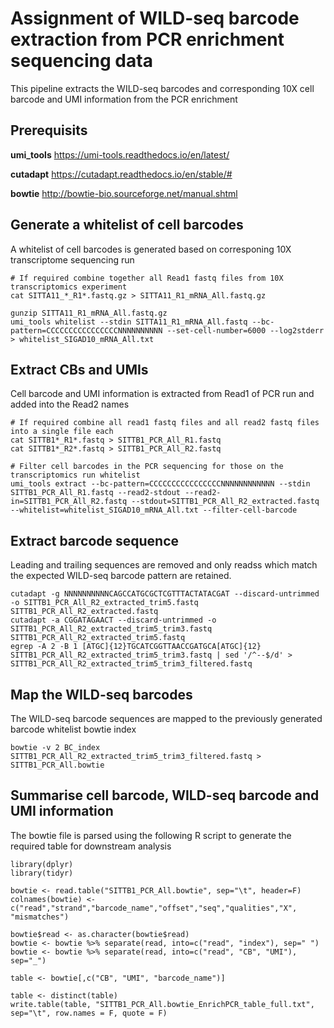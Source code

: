 # Assignment of WILD-seq barcode extraction from PCR enrichment sequencing data
This pipeline extracts the WILD-seq barcodes and corresponding 10X cell barcode and UMI information from the PCR enrichment

## Prerequisits

**umi_tools** https://umi-tools.readthedocs.io/en/latest/

**cutadapt** https://cutadapt.readthedocs.io/en/stable/#

**bowtie** http://bowtie-bio.sourceforge.net/manual.shtml

## Generate a whitelist of cell barcodes 
A whitelist of cell barcodes is generated based on corresponing 10X transcriptome sequencing run
```
# If required combine together all Read1 fastq files from 10X transcriptomics experiment
cat SITTA11_*_R1*.fastq.gz > SITTA11_R1_mRNA_All.fastq.gz

gunzip SITTA11_R1_mRNA_All.fastq.gz
umi_tools whitelist --stdin SITTA11_R1_mRNA_All.fastq --bc-pattern=CCCCCCCCCCCCCCCCNNNNNNNNNN --set-cell-number=6000 --log2stderr > whitelist_SIGAD10_mRNA_All.txt
```

## Extract CBs and UMIs 
Cell barcode and UMI information is extracted from Read1 of PCR run and added into the Read2 names
```
# If required combine all read1 fastq files and all read2 fastq files into a single file each
cat SITTB1*_R1*.fastq > SITTB1_PCR_All_R1.fastq
cat SITTB1*_R2*.fastq > SITTB1_PCR_All_R2.fastq

# Filter cell barcodes in the PCR sequencing for those on the transcriptomics run whitelist
umi_tools extract --bc-pattern=CCCCCCCCCCCCCCCCNNNNNNNNNNNN --stdin SITTB1_PCR_All_R1.fastq --read2-stdout --read2-in=SITTB1_PCR_All_R2.fastq --stdout=SITTB1_PCR_All_R2_extracted.fastq --whitelist=whitelist_SIGAD10_mRNA_All.txt --filter-cell-barcode
```

## Extract barcode sequence 
Leading and trailing sequences are removed and only readss which match the expected WILD-seq barcode pattern are retained.
```
cutadapt -g NNNNNNNNNNCAGCCATGCGCTCGTTTACTATACGAT --discard-untrimmed -o SITTB1_PCR_All_R2_extracted_trim5.fastq SITTB1_PCR_All_R2_extracted.fastq
cutadapt -a CGGATAGAACT --discard-untrimmed -o SITTB1_PCR_All_R2_extracted_trim5_trim3.fastq SITTB1_PCR_All_R2_extracted_trim5.fastq
egrep -A 2 -B 1 [ATGC]{12}TGCATCGGTTAACCGATGCA[ATGC]{12} SITTB1_PCR_All_R2_extracted_trim5_trim3.fastq | sed '/^--$/d' > SITTB1_PCR_All_R2_extracted_trim5_trim3_filtered.fastq
```

## Map the WILD-seq barcodes
The WILD-seq barcode sequences are mapped to the previously generated barcode whitelist bowtie index
```
bowtie -v 2 BC_index SITTB1_PCR_All_R2_extracted_trim5_trim3_filtered.fastq > SITTB1_PCR_All.bowtie
```

## Summarise cell barcode, WILD-seq barcode and UMI information
The bowtie file is parsed using the following R script to generate the required table for downstream analysis
```
library(dplyr)
library(tidyr)

bowtie <- read.table("SITTB1_PCR_All.bowtie", sep="\t", header=F)
colnames(bowtie) <- c("read","strand","barcode_name","offset","seq","qualities","X", "mismatches")

bowtie$read <- as.character(bowtie$read)
bowtie <- bowtie %>% separate(read, into=c("read", "index"), sep=" ")
bowtie <- bowtie %>% separate(read, into=c("read", "CB", "UMI"), sep="_")

table <- bowtie[,c("CB", "UMI", "barcode_name")]

table <- distinct(table)
write.table(table, "SITTB1_PCR_All.bowtie_EnrichPCR_table_full.txt", sep="\t", row.names = F, quote = F)
```

